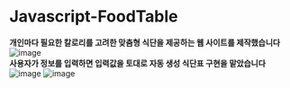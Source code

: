 # Javascript-FoodTable

 <b>개인마다 필요한 칼로리를 고려한 맞춤형 식단을 제공하는 웹 사이트를 제작했습니다</b>
![image](https://github.com/wwishh/Javascript-FoodTable/assets/91057051/b8209fbc-9b43-4d07-aaf1-12e84dcc5f70)
<br><b>사용자가 정보를 입력하면 입력값을 토대로 자동 생성 식단표 구현을 맡았습니다</b>
![image](https://github.com/wwishh/Javascript-FoodTable/assets/91057051/64c51bc7-cd82-43dc-8df3-3f8f0836357e)
![image](https://github.com/wwishh/Javascript-FoodTable/assets/91057051/1ef57400-d4bb-4073-8fc2-61023c4dd0e1)

